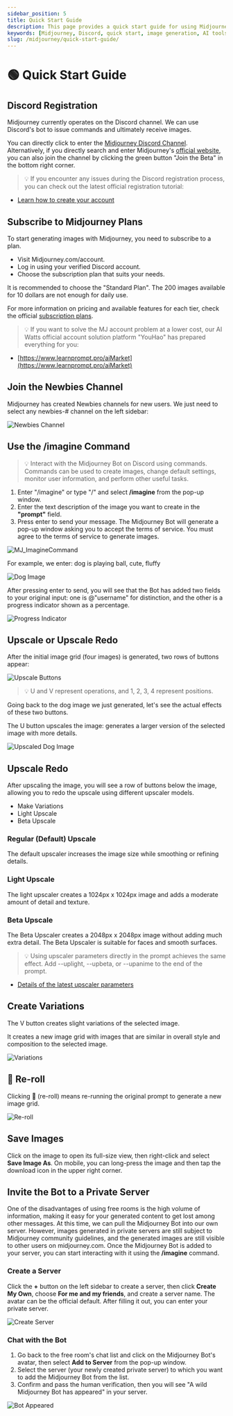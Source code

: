 ```yaml
---
sidebar_position: 5
title: Quick Start Guide
description: This page provides a quick start guide for using Midjourney on Discord, including registration, subscription plans, and basic commands.
keywords: [Midjourney, Discord, quick start, image generation, AI tools]
slug: /midjourney/quick-start-guide/
---
```

# 🟢 Quick Start Guide

## Discord Registration

Midjourney currently operates on the Discord channel. We can use Discord's bot to issue commands and ultimately receive images.

You can directly click to enter the [Midjourney Discord Channel](https://discord.com/invite/midjourney). Alternatively, if you directly search and enter Midjourney's [official website](https://www.midjourney.com/home/?callbackUrl=%2Fapp%2F), you can also join the channel by clicking the green button "Join the Beta" in the bottom right corner.

> 💡 If you encounter any issues during the Discord registration process, you can check out the latest official registration tutorial:
- [Learn how to create your account](https://support.discord.com/hc/en-us/articles/360033931551-Getting-Started)

## **Subscribe to Midjourney Plans**

To start generating images with Midjourney, you need to subscribe to a plan.

- Visit Midjourney.com/account.
- Log in using your verified Discord account.
- Choose the subscription plan that suits your needs.

It is recommended to choose the "Standard Plan". The 200 images available for 10 dollars are not enough for daily use.

For more information on pricing and available features for each tier, check the official [subscription plans](https://docs.midjourney.com/plans).

> 💡 If you want to solve the MJ account problem at a lower cost, our AI Watts official account solution platform "YouHao" has prepared everything for you:
- [https://www.learnprompt.pro/aiMarket](https://www.learnprompt.pro/aiMarket)

## Join the Newbies Channel

Midjourney has created Newbies channels for new users. We just need to select any newbies-# channel on the left sidebar:

![Newbies Channel](https://cdn.jsdelivr.net/gh/donttal/imgbed/img/48f4730891bc880f63985c95f0e272e7.png)

## Use the /imagine Command

> 💡 Interact with the Midjourney Bot on Discord using commands. Commands can be used to create images, change default settings, monitor user information, and perform other useful tasks.

1. Enter "/imagine" or type "/" and select **/imagine** from the pop-up window.
2. Enter the text description of the image you want to create in the **"prompt"** field.
3. Press enter to send your message. The Midjourney Bot will generate a pop-up window asking you to accept the terms of service. You must agree to the terms of service to generate images.

![MJ_ImagineCommand](https://cdn.jsdelivr.net/gh/donttal/imgbed/img/4a532841714244eea2ab508c2c1f2005/MJ_ImagineCommand.gif)

For example, we enter: dog is playing ball, cute, fluffy

![Dog Image](https://cdn.jsdelivr.net/gh/donttal/imgbed/img/903cb43f6c94cb9254ac2680e4912c65.png)

After pressing enter to send, you will see that the Bot has added two fields to your original input: one is @"username" for distinction, and the other is a progress indicator shown as a percentage.

![Progress Indicator](https://cdn.jsdelivr.net/gh/donttal/imgbed/img/752727af994756257d14461c12faf1fc.png)

## Upscale or Upscale Redo

After the initial image grid (four images) is generated, two rows of buttons appear:

![Upscale Buttons](https://cdn.jsdelivr.net/gh/donttal/imgbed/img/92c5633cfff0a6d61c22d6caf5438dd7.png)

> 💡 U and V represent operations, and 1, 2, 3, 4 represent positions.

Going back to the dog image we just generated, let's see the actual effects of these two buttons.

The U button upscales the image: generates a larger version of the selected image with more details.

![Upscaled Dog Image](https://cdn.jsdelivr.net/gh/donttal/imgbed/img/bd8048c648cdafec95be0c8a81b314bb.png)

## Upscale Redo

After upscaling the image, you will see a row of buttons below the image, allowing you to redo the upscale using different upscaler models.

- Make Variations
- Light Upscale
- Beta Upscale

### Regular (Default) Upscale

The default upscaler increases the image size while smoothing or refining details.

### Light Upscale

The light upscaler creates a 1024px x 1024px image and adds a moderate amount of detail and texture.

### Beta Upscale

The Beta Upscaler creates a 2048px x 2048px image without adding much extra detail. The Beta Upscaler is suitable for faces and smooth surfaces.

> 💡 Using upscaler parameters directly in the prompt achieves the same effect. Add --uplight, --upbeta, or --upanime to the end of the prompt.
- [Details of the latest upscaler parameters](https://docs.midjourney.com/docs/upscalers)

## Create Variations

The V button creates slight variations of the selected image.

It creates a new image grid with images that are similar in overall style and composition to the selected image.

![Variations](https://cdn.jsdelivr.net/gh/donttal/imgbed/img/cb748dc43d4f185ce9f57b6f61d8e7ee.png)

## 🔄 Re-roll

Clicking 🔄 (re-roll) means re-running the original prompt to generate a new image grid.

![Re-roll](https://cdn.jsdelivr.net/gh/donttal/imgbed/img/77cfd333852e5bc7c0f01b3ce889e87a.png)

## Save Images

Click on the image to open its full-size view, then right-click and select **Save Image As**. On mobile, you can long-press the image and then tap the download icon in the upper right corner.

## Invite the Bot to a Private Server

One of the disadvantages of using free rooms is the high volume of information, making it easy for your generated content to get lost among other messages. At this time, we can pull the Midjourney Bot into our own server. However, images generated in private servers are still subject to Midjourney community guidelines, and the generated images are still visible to other users on midjourney.com. Once the Midjourney Bot is added to your server, you can start interacting with it using the **/imagine** command.

### Create a Server

Click the **+** button on the left sidebar to create a server, then click **Create My Own**, choose **For me and my friends**, and create a server name. The avatar can be the official default. After filling it out, you can enter your private server.

![Create Server](https://cdn.jsdelivr.net/gh/donttal/imgbed/img/036906140977e743686599b60cacaf5d.png)

### Chat with the Bot

1. Go back to the free room's chat list and click on the Midjourney Bot's avatar, then select **Add to Server** from the pop-up window.
2. Select the server (your newly created private server) to which you want to add the Midjourney Bot from the list.
3. Confirm and pass the human verification, then you will see "A wild Midjourney Bot has appeared" in your server.

![Bot Appeared](https://cdn.jsdelivr.net/gh/donttal/imgbed/img/b9f6a5a02e08fccf213ccc9965bac774.png)
